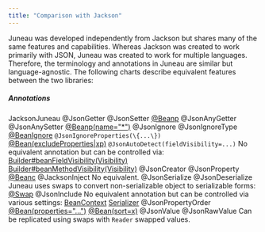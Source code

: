 ```yaml
---
title: "Comparison with Jackson"
---
```


Juneau was developed independently from Jackson but shares many of the same features and capabilities.
Whereas Jackson was created to work primarily with JSON, Juneau was created to work for multiple languages.
Therefore, the terminology and annotations in Juneau are similar but language-agnostic.
The following charts describe equivalent features between the two libraries:
##### Annotations
JacksonJuneau
@JsonGetter
@JsonSetter
[@Beanp](../apidocs/org/apache/juneau/annotation/Beanp.html)
@JsonAnyGetter
@JsonAnySetter
[@Beanp(name="*")](../apidocs/org/apache/juneau/annotation/Beanp.html#name())
@JsonIgnore
@JsonIgnoreType
[@BeanIgnore](../apidocs/org/apache/juneau/annotation/BeanIgnore.html)
`@JsonIgnoreProperties(\{...\})`
[@Bean(excludeProperties|xp)](../apidocs/org/apache/juneau/annotation/Bean.html#excludeProperties)
`@JsonAutoDetect(fieldVisibility=...)`
No equivalent annotation but can be controlled via:
[Builder#beanFieldVisibility(Visibility)](../apidocs/org/apache/juneau/BeanContext/Builder.html#beanFieldVisibility(Visibility))
[Builder#beanMethodVisibility(Visibility)](../apidocs/org/apache/juneau/BeanContext/Builder.html#beanMethodVisibility(Visibility))
@JsonCreator
@JsonProperty
[@Beanc](../apidocs/org/apache/juneau/annotation/Beanc.html)
@JacksonInject
No equivalent.
@JsonSerialize
@JsonDeserialize
Juneau uses swaps to convert non-serializable object to serializable forms:
[@Swap](../apidocs/org/apache/juneau/annotation/Swap.html)
@JsonInclude
No equivalent annotation but can be controlled via various settings:
[BeanContext](../apidocs/org/apache/juneau/BeanContext.html)
[Serializer](../apidocs/org/apache/juneau/serializer/Serializer.html)
@JsonPropertyOrder
[@Bean(properties="...")](../apidocs/org/apache/juneau/annotation/Bean.html#properties)
[@Bean(sort=x)](../apidocs/org/apache/juneau/annotation/Bean.html#sort)
@JsonValue
@JsonRawValue
Can be replicated using swaps with `Reader` swapped values.